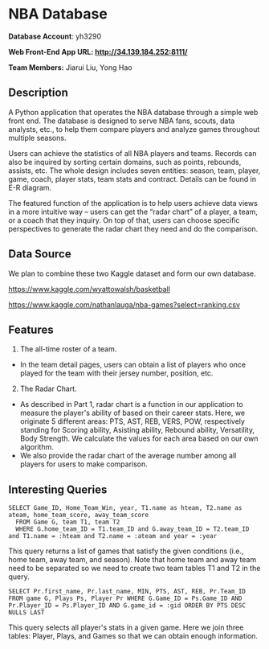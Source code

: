 # NBA Database

**Database Account**: yh3290

**Web Front-End App URL: http://34.139.184.252:8111/**

**Team Members:** Jiarui Liu, Yong Hao

## Description

A Python application that operates the NBA database through a simple web front end. The database is designed to serve NBA fans, scouts, data analysts, etc., to help them compare players and analyze games throughout multiple seasons. 

Users can achieve the statistics of all NBA players and teams. Records can also be inquired by sorting certain domains, such as points, rebounds, assists, etc. The whole design includes seven entities: season, team, player, game, coach, player stats, team stats and contract. Details can be found in E-R diagram.

The featured function of the application is to help users achieve data views in a more intuitive way – users can get the “radar chart” of a player, a team, or a coach that they inquiry. On top of that, users can choose specific perspectives to generate the radar chart they need and do the comparison.

## Data Source

We plan to combine these two Kaggle dataset and form our own database.

https://www.kaggle.com/wyattowalsh/basketball

https://www.kaggle.com/nathanlauga/nba-games?select=ranking.csv

## Features

1. The all-time roster of a team. 
 - In the team detail pages, users can obtain a list of players who once played for the team with their jersey number, position, etc. 

2. The Radar Chart.
 - As described in Part 1, radar chart is a function in our application to measure the player's ability of based on their career stats. Here, we originate 5 different areas: PTS, AST, REB, VERS, POW, respectively standing for Scoring ability, Asisting ability, Rebound ability, Versatility, Body Strength. We calculate the values for each area based on our own algorithm. 
 - We also provide the radar chart of the average number among all players for users to make comparison.

## Interesting Queries
```
SELECT Game_ID, Home_Team_Win, year, T1.name as hteam, T2.name as ateam, home_team_score, away_team_score 
  FROM Game G, team T1, team T2 
  WHERE G.home_team_ID = T1.team_ID and G.away_team_ID = T2.team_ID and T1.name = :hteam and T2.name = :ateam and year = :year
```
This query returns a list of games that satisfy the given conditions (i.e., home team, away team, and season). Note that home team and away team need to be separated so we need to create two team tables T1 and T2 in the query. 

```
SELECT Pr.first_name, Pr.last_name, MIN, PTS, AST, REB, Pr.Team_ID FROM game G, Plays Ps, Player Pr WHERE G.Game_ID = Ps.Game_ID AND Pr.Player_ID = Ps.Player_ID AND G.game_id = :gid ORDER BY PTS DESC NULLS LAST
```
This query selects all player's stats in a given game. Here we join three tables: Player, Plays, and Games so that we can obtain enough information.
